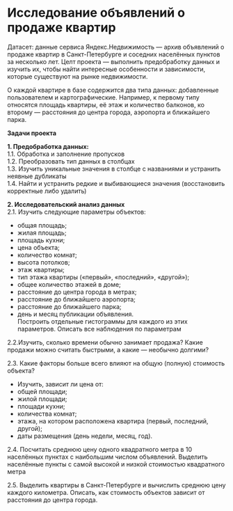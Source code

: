 # Исследование объявлений о продаже квартир

Датасет: данные сервиса Яндекс.Недвижимость — архив объявлений о продаже квартир в Санкт-Петербурге и соседних населённых пунктов за несколько лет. Целт проекта — выполнить предобработку данных и изучить их, чтобы найти интересные особенности и зависимости, которые существуют на рынке недвижимости.
  
О каждой квартире в базе содержится два типа данных: добавленные пользователем и картографические. Например, к первому типу относятся площадь квартиры, её этаж и количество балконов, ко второму — расстояния до центра города, аэропорта и ближайшего парка.

**Задачи проекта**
   
**1. Предобработка данных:**  
1.1. Обработка и заполнение пропусков    
1.2. Преобразовать тип данных в столбцах    
1.3. Изучить уникальные значения в столбце с названиями и устранить неявные дубликаты    
1.4. Найти и устранить редкие и выбивающиеся значения (восстановить корректные либо удалить)
  
**2. Исследовательский анализ данных**  
2.1. Изучить следующие параметры объектов:
- общая площадь;
- жилая площадь;
- площадь кухни;
- цена объекта;
- количество комнат;
- высота потолков;
- этаж квартиры;
- тип этажа квартиры («первый», «последний», «другой»);
- общее количество этажей в доме;
- расстояние до центра города в метрах;
- расстояние до ближайшего аэропорта;
- расстояние до ближайшего парка;
- день и месяц публикации объявления.    
Построить отдельные гистограммы для каждого из этих параметров. Описать все  наблюдения по параметрам   
  
2.2.Изучить, сколько времени обычно занимает продажа? Какие продажи можно считать быстрыми, а какие — необычно долгими?  
  
2.3. Какие факторы больше всего влияют на общую (полную) стоимость объекта?
- Изучить, зависит ли цена от:
- общей площади;
- жилой площади;
- площади кухни;
- количества комнат;
- этажа, на котором расположена квартира (первый, последний, другой);
- даты размещения (день недели, месяц, год).
  
2.4. Посчитать среднюю цену одного квадратного метра в 10 населённых пунктах с наибольшим числом объявлений. Выделить населённые пункты с самой высокой и низкой стоимостью квадратного метра  
  
2.5. Выделить квартиры в Санкт-Петербурге и  вычислить среднюю цену каждого километра. Описать, как стоимость объектов зависит от расстояния до центра города. 